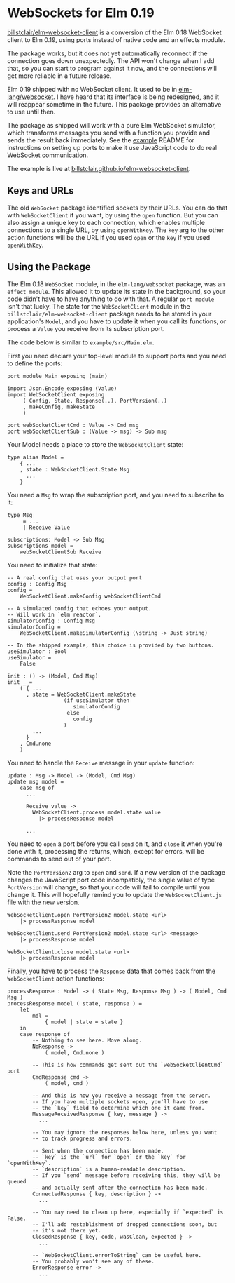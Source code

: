 # WebSockets for Elm 0.19

[billstclair/elm-websocket-client](https://package.elm-lang.org/packages/billstclair/elm-websocket-client/latest) is a conversion of the Elm 0.18 WebSocket client to Elm 0.19, using ports instead of native code and an effects module.

The package works, but it does not yet automatically reconnect if the connection goes down unexpectedly. The API won't change when I add that, so you can start to program against it now, and the connections will get more reliable in a future release.

Elm 0.19 shipped with no WebSocket client. It used to be in [elm-lang/websocket](https://package.elm-lang.org/packages/elm-lang/websocket/latest). I have heard that its interface is being redesigned, and it will reappear sometime in the future. This package provides an alternative to use until then.

The package as shipped will work with a pure Elm WebSocket simulator, which transforms messages you send with a function you provide and sends the result back immediately. See the [example](https://github.com/billstclair/elm-websocket-client/tree/master/example) README for instructions on setting up ports to make it use JavaScript code to do real WebSocket communication.

The example is live at [billstclair.github.io/elm-websocket-client](https://billstclair.github.io/elm-websocket-client/).

## Keys and URLs

The old `WebSocket` package identified sockets by their URLs. You can do that with `WebSocketClient` if you want, by using the `open` function. But you can also assign a unique key to each connection, which enables multiple connections to a single URL, by using `openWithKey`. The `key` arg to the other action functions will be the URL if you used `open` or the `key` if you used `openWithKey`.

## Using the Package

The Elm 0.18 `WebSocket` module, in the `elm-lang/websocket` package, was an `effect module`. This allowed it to update its state in the background, so your code didn't have to have anything to do with that. A regular `port module` isn't that lucky. The state for the `WebSocketClient` module in the `billstclair/elm-websocket-client` package needs to be stored in your application's `Model`, and you have to update it when you call its functions, or process a `Value` you receive from its subscription port.

The code below is similar to `example/src/Main.elm`.

First you need declare your top-level module to support ports and you need to define the ports:

    port module Main exposing (main)
    
    import Json.Encode exposing (Value)
    import WebSocketClient exposing
         ( Config, State, Response(..), PortVersion(..)
         , makeConfig, makeState
         )

    port webSocketClientCmd : Value -> Cmd msg
    port webSocketClientSub : (Value -> msg) -> Sub msg

Your Model needs a place to store the `WebSocketClient` state:

    type alias Model =
        { ...
        , state : WebSocketClient.State Msg
          ...
        }

You need a `Msg` to wrap the subscription port, and you need to subscribe to it:

    type Msg
         = ...
         | Receive Value
       
    subscriptions: Model -> Sub Msg
    subscriptions model =
        webSocketClientSub Receive

You need to initialize that state:

    -- A real config that uses your output port
    config : Config Msg
    config =
        WebSocketClient.makeConfig webSocketClientCmd

    -- A simulated config that echoes your output.
    -- Will work in `elm reactor`.
    simulatorConfig : Config Msg
    simulatorConfig =
        WebSocketClient.makeSimulatorConfig (\string -> Just string)
      
    -- In the shipped example, this choice is provided by two buttons.
    useSimulator : Bool
    useSimulator =
        False

    init : () -> (Model, Cmd Msg)
    init _ =
        ( { ...
          , state = WebSocketClient.makeState
                      (if useSimulator then
                         simulatorConfig
                       else
                         config
                      )
            ...
          }
        , Cmd.none
        )

You need to handle the `Receive` message in your `update` function:

    update : Msg -> Model -> (Model, Cmd Msg)
    update msg model =
        case msg of
          ...

          Receive value ->
            WebSocketClient.process model.state value
              |> processResponse model

          ...

You need to `open` a port before you call `send` on it, and `close` it when you're done with it, processing the returns, which, except for errors, will be commands to send out of your port.

Note the `PortVersion2` arg to `open` and `send`. If a new version of the package changes the JavaScript port code incompatibly, the single value of type `PortVersion` will change, so that your code will fail to compile until you change it. This will hopefully remind you to update the `WebSocketClient.js` file with the new version.

    WebSocketClient.open PortVersion2 model.state <url>
        |> processResponse model

    WebSocketClient.send PortVersion2 model.state <url> <message>
        |> processResponse model

    WebSocketClient.close model.state <url>
        |> processResponse model

Finally, you have to process the `Response` data that comes back from the `WebSocketClient` action functions:

    processResponse : Model -> ( State Msg, Response Msg ) -> ( Model, Cmd Msg )
    processResponse model ( state, response ) =
        let
            mdl =
                { model | state = state }
        in
        case response of
            -- Nothing to see here. Move along.
            NoResponse ->
                ( model, Cmd.none )

            -- This is how commands get sent out the `webSocketClientCmd` port
            CmdResponse cmd ->
                ( model, cmd )

            -- And this is how you receive a message from the server.
            -- If you have multiple sockets open, you'll have to use
            -- the `key` field to determine which one it came from.
            MessageReceivedResponse { key, message } ->
              ...

            -- You may ignore the responses below here, unless you want
            -- to track progress and errors.

            -- Sent when the connection has been made.
            -- `key` is the `url` for `open` or the `key` for `openWithKey`.
            -- `description` is a human-readable description.
            -- If you `send` message before receiving this, they will be queued
            -- and actually sent after the connection has been made.
            ConnectedResponse { key, description } ->
              ...

            -- You may need to clean up here, especially if `expected` is False.
            -- I'll add restablishment of dropped connections soon, but
            -- it's not there yet.
            ClosedResponse { key, code, wasClean, expected } ->
              ...

            -- `WebSocketClient.errorToString` can be useful here.
            -- You probably won't see any of these.
            ErrorResponse error ->
              ...
